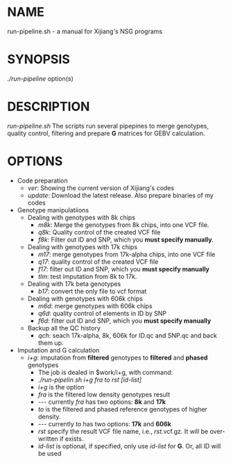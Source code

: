 # NAME
   run-pipeline.sh - a manual for Xijiang's NSG programs

# SYNOPSIS
   *./run-pipeline* option(s)

# DESCRIPTION
   *run-pipeline.sh* The scripts run several pipepines to merge genotypes, quality control, filtering and prepare **G** matrices for GEBV calculation.

# OPTIONS
  - Code preparation
    - *ver*: Showing the current version of Xijiang's codes
    - *update*: Download the latest release.  Also prepare binaries of my codes
  - Genotype manipulatiions
    - Dealing with genotypes with 8k chips
      - *m8k*: Merge the genotypes from 8k chips, into one VCF file.
      - *q8k*: Quality control of the created VCF file
      - *f8k*: Filter out ID and SNP, which you **must specify manually**.
    - Dealing with genotypes with 17k chips
      - *m17*: merge genotypes from 17k-alpha chips, into one VCF file
      - *q17*: quality control of the created VCF file
      - *f17*: filter out ID and SNP, which you **must specify manually**
      - *tlm*: test imputation from 8k to 17k.
    - Dealing with 17k beta genotypes
      - *b17*: convert the only file to vcf format
    - Dealing with genotypes with 606k chips
      - *m6d*: merge genotypes with 606k chips
      - *q6d*: quality control of elements in ID by SNP
      - *f6d*: filter out ID and SNP, which you **must specify manually**
    - Backup all the QC history
      - *qch*: seach 17k-alpha, 8k, 606k for ID.qc and SNP.qc and back them up.
  - Imputation and G calculation
    - *i+g*: imputation from **filtered** genotypes to **filtered** and **phased** genotypes
      - The job is dealed in $work/i+g, with command:
      - *./run-pipelin.sh i+g fra to rst [id-list]*
      - *i+g* is the option
      - *fra* is the filtered low density genotypes result
      - --- currently *fra* has two options: **8k** and **17k**
      - *to* is the filtered and phased reference genotypes of higher density.
      - --- currently *to* has two options: **17k** and **606k**
      - *rst* specify the result VCF file name, i.e., *rst*.vcf.gz. It will be over-written if exists.
      - *id-list* is optional, if specified, only use *id-list* for **G**. Or, all ID will be used
